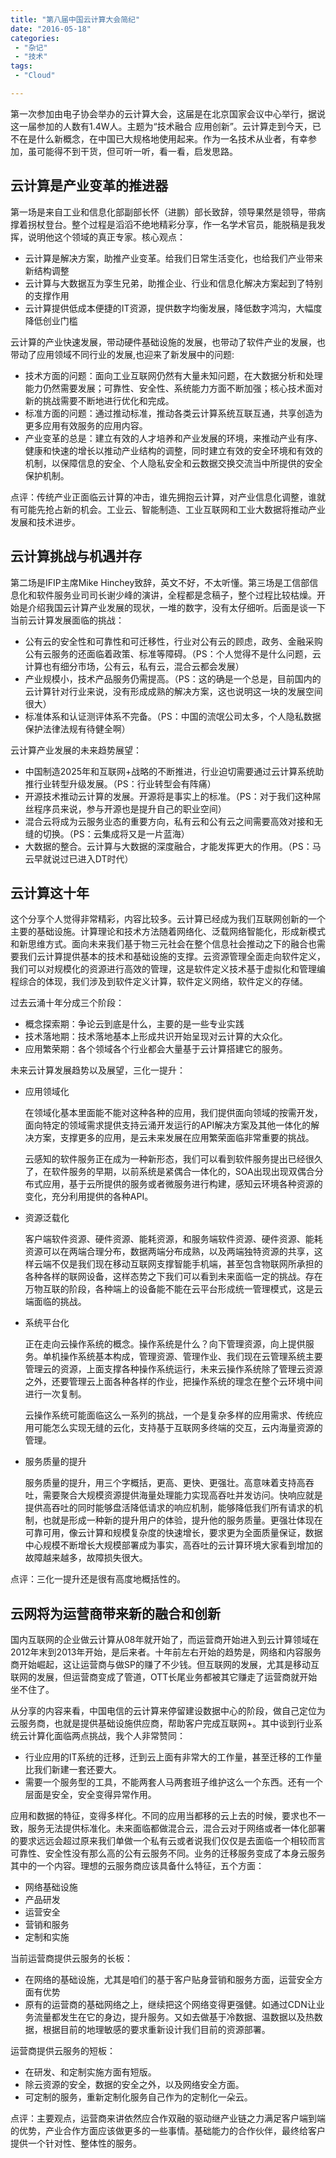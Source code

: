 ```yaml
---
title: "第八届中国云计算大会简纪"
date: "2016-05-18"
categories:
 - "杂记"
 - "技术"
tags:
 - "Cloud"

---
```


第一次参加由电子协会举办的云计算大会，这届是在北京国家会议中心举行，据说这一届参加的人数有1.4W人。主题为“技术融合 应用创新”。云计算走到今天，已不在是什么新概念，在中国已大规格地使用起来。作为一名技术从业者，有幸参加，虽可能得不到干货，但可听一听，看一看，启发思路。


## 云计算是产业变革的推进器

第一场是来自工业和信息化部副部长怀（进鹏）部长致辞，领导果然是领导，带病撑着拐杖登台。整个过程是滔滔不绝地精彩分享，作一名学术官员，能脱稿是我发挥，说明他这个领域的真正专家。核心观点：

  * 云计算是解决方案，助推产业变革。给我们日常生活变化，也给我们产业带来新结构调整
  * 云计算与大数据互为孪生兄弟，助推企业、行业和信息化解决方案起到了特别的支撑作用
  * 云计算提供低成本便捷的IT资源，提供数字均衡发展，降低数字鸿沟，大幅度降低创业门槛

云计算的产业快速发展，带动硬件基础设施的发展，也带动了软件产业的发展，也带动了应用领域不同行业的发展,也迎来了新发展中的问题:

  * 技术方面的问题：面向工业互联网仍然有大量未知问题，在大数据分析和处理能力仍然需要发展；可靠性、安全性、系统能力方面不断加强；核心技术面对新的挑战需要不断地进行优化和完成。
  * 标准方面的问题：通过推动标准，推动各类云计算系统互联互通，共享创造为更多应用有效服务的应用内容。
  * 产业变革的总是：建立有效的人才培养和产业发展的环境，来推动产业有序、健康和快速的增长以推动产业结构的调整，同时建立有效的安全环境和有效的机制，以保障信息的安全、个人隐私安全和云数据交换交流当中所提供的安全保护机制。

点评：传统产业正面临云计算的冲击，谁先拥抱云计算，对产业信息化调整，谁就有可能先抢占新的机会。工业云、智能制造、工业互联网和工业大数据将推动产业发展和技术进步。

## 云计算挑战与机遇并存

第二场是IFIP主席Mike Hinchey致辞，英文不好，不太听懂。第三场是工信部信息化和软件服务业司司长谢少峰的演讲，全程都是念稿子，整个过程比较枯燥。开始是介绍我国云计算产业发展的现状，一堆的数字，没有太仔细听。后面是谈一下当前云计算发展面临的挑战：

  * 公有云的安全性和可靠性和可迁移性，行业对公有云的顾虑，政务、金融采购公有云服务的还面临着政策、标准等障碍。（PS：个人觉得不是什么问题，云计算也有细分市场，公有云，私有云，混合云都会发展）
  * 产业规模小，技术产品服务仍需提高。（PS：这的确是一个总是，目前国内的云计算针对行业来说，没有形成成熟的解决方案，这也说明这一块的发展空间很大）
  * 标准体系和认证测评体系不完备。（PS：中国的流氓公司太多，个人隐私数据保护法律法规有待健全啊）

云计算产业发展的未来趋势展望：

  * 中国制造2025年和互联网+战略的不断推进，行业迫切需要通过云计算系统助推行业转型升级发展。（PS：行业转型会有阵痛）
  * 开源技术推动云计算的发展。开源将是事实上的标准。（PS：对于我们这种屌丝程序员来说，参与开源也是提升自己的职业空间）
  * 混合云将成为云服务业态的重要方向，私有云和公有云之间需要高效对接和无缝的切换。（PS：云集成将又是一片蓝海）
  * 大数据的整合。云计算与大数据的深度融合，才能发挥更大的作用。（PS：马云早就说过已进入DT时代）

## 云计算这十年

这个分享个人觉得非常精彩，内容比较多。云计算已经成为我们互联网创新的一个主要的基础设施。计算理论和技术方法随着网络化、泛载网络智能化，形成新模式和新思维方式。面向未来我们基于物三元社会在整个信息社会推动之下的融合也需要我们云计算提供基本的技术和基础设施的支撑。云资源管理全面走向软件定义，我们可以对规模化的资源进行高效的管理，这是软件定义技术基于虚拟化和管理编程综合的体现，我们涉及到软件定义计算，软件定义网络，软件定义的存储。

过去云涌十年分成三个阶段：

  * 概念探索期：争论云到底是什么，主要的是一些专业实践
  * 技术落地期：技术落地基本上形成共识开始呈现对云计算的大众化。
  * 应用繁荣期：各个领域各个行业都会大量基于云计算搭建它的服务。

未来云计算发展趋势以及展望，三化一提升：

  * 应用领域化

    在领域化基本里面能不能对这种各种的应用，我们提供面向领域的按需开发，面向特定的领域需求提供支持云涌开发运行的API解决方案及其他一体化的解决方案，支撑更多的应用，是云未来发展在应用繁荣面临非常重要的挑战。

    云感知的软件服务正在成为一种新形态，我们可以看到软件服务提出已经很久了，在软件服务的早期，以前系统是紧偶合一体化的，SOA出现出现双偶合分布式应用，基于云所提供的服务或者微服务进行构建，感知云环境各种资源的变化，充分利用提供的各种API。

  * 资源泛载化

    客户端软件资源、硬件资源、能耗资源，和服务端软件资源、硬件资源、能耗资源可以在两端合理分布，数据两端分布成熟，以及两端独特资源的共享，这样云端不仅是我们现在移动互联网支撑智能手机端，甚至包含物联网所承担的各种各样的联网设备，这样态势之下我们可以看到未来面临一定的挑战。存在万物互联的阶段，各种端上的设备能不能在云平台形成统一管理模式，这是云端面临的挑战。

  * 系统平台化

    正在走向云操作系统的概念。操作系统是什么？向下管理资源，向上提供服务。单机操作系统基本构成，管理资源、管理作业、我们现在云管理系统主要管理云的资源，上面支撑各种操作系统运行，未来云操作系统除了管理云资源之外，还要管理云上面各种各样的作业，把操作系统的理念在整个云环境中间进行一次复制。

    云操作系统可能面临这么一系列的挑战，一个是复杂多样的应用需求、传统应用可能怎么实现无缝的云化，支持基于互联网多终端的交互，云内海量资源的管理。

  * 服务质量的提升

    服务质量的提升，用三个字概括，更高、更快、更强壮。高意味着支持高吞吐，需要聚合大规模资源提供海量处理能力实现高吞吐并发访问。快响应就是提供高吞吐的同时能够盘活降低请求的响应机制，能够降低我们所有请求的机制，也就是形成一种新的提升用户的体验，提升他的服务质量。更强壮体现在可靠可用，像云计算和规模复杂度的快速增长，要求更为全面质量保证，数据中心规模不断增长大规模部署成为事实，高吞吐的云计算环境大家看到增加的故障越来越多，故障损失很大。

点评：三化一提升还是很有高度地概括性的。

## 云网将为运营商带来新的融合和创新

国内互联网的企业做云计算从08年就开始了，而运营商开始进入到云计算领域在2012年末到2013年开始，是后来者。十年前左右开始的趋势是，网络和内容服务商开始崛起，这让运营商与做SP的赚了不少钱。但互联网的发展，尤其是移动互联网的发展，但运营商变成了管道，OTT长尾业务都被其它赚走了运营商就开始坐不住了。

从分享的内容来看，中国电信的云计算来停留建设数据中心的阶段，做自己定位为云服务商，也就是提供基础设施供应商，帮助客户完成互联网+。其中谈到行业系统云计算化面临两点挑战，我个人非常赞同：

  * 行业应用的IT系统的迁移，迁到云上面有非常大的工作量，甚至迁移的工作量比我们新建一套还要大。
  * 需要一个服务型的工具，不能两套人马两套班子维护这么一个东西。还有一个层面是安全，安全变得异常作用。

应用和数据的特征，变得多样化。不同的应用当都移的云上去的时候，要求也不一致，服务无法提供标准化。未来面临都做混合云，混合云对于网络或者一体化部署的要求远远会超过原来我们单做一个私有云或者说我们仅仅是去面临一个相较而言可靠性、安全性没有那么高的公有云服务不同。业务的迁移服务变成了本身云服务其中的一个内容。理想的云服务商应该具备什么特征，五个方面：

  * 网络基础设施
  * 产品研发
  * 运营安全
  * 营销和服务
  * 定制和实施

当前运营商提供云服务的长板：

  * 在网络的基础设施，尤其是咱们的基于客户贴身营销和服务方面，运营安全方面有优势
  * 原有的运营商的基础网络之上，继续把这个网络变得更强健。如通过CDN让业务流量都发生在它的身边，提升服务。又如去做基于冷数据、温数据以及热数据，根据目前的地理敏感的要求重新设计我们目前的资源部署。

运营商提供云服务的短板：

  * 在研发、和定制实施方面有短版。
  * 除云资源的安全，数据的安全之外，以及网络安全方面。
  * 可定制的服务，重新定制化服务自己作为的定制化一朵云。

点评：主要观点，运营商来讲依然应合作双融的驱动继产业链之力满足客户端到端的优势，产业合作方面应该做更多的一些事情。基础能力的合作伙伴，最终给客户提供一个针对性、整体性的服务。
